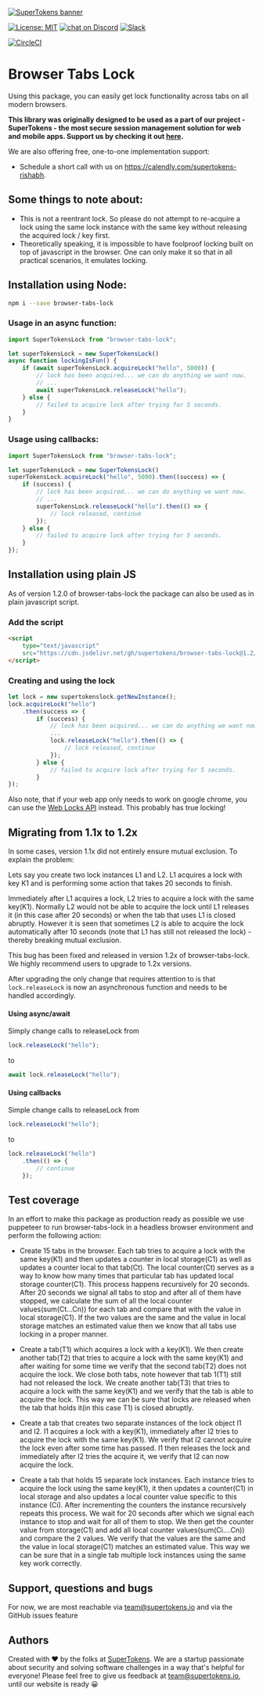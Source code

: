 [![SuperTokens banner](https://raw.githubusercontent.com/supertokens/supertokens-logo/master/images/Artboard%20%E2%80%93%2027%402x.png)](https://supertokens.io)

[![License: MIT](https://img.shields.io/badge/License-MIT-brightgreen.svg)](https://github.com/supertokens/auth-node-mysql-ref-jwt/blob/master/LICENSE)
<a href="https://supertokens.io/discord">
        <img src="https://img.shields.io/discord/603466164219281420.svg?logo=discord"
            alt="chat on Discord"></a>
[![Slack](https://img.shields.io/badge/slack-chat-brightgreen?logo=slack)](https://join.slack.com/t/webmobilesecurity/shared_invite/enQtODM4MDM2MTQ1MDYyLTFiNmNhYzRlNGNjODhkNjc5MDRlYTBmZTBiNjFhOTFhYjI1MTc3ZWI2ZjY3Y2M3ZjY1MGJhZmRiNDFjNDNjOTM)
	    
[![CircleCI](https://circleci.com/gh/supertokens/browser-tabs-lock.svg?style=svg)](https://circleci.com/gh/supertokens/browser-tabs-lock)

# Browser Tabs Lock

Using this package, you can easily get lock functionality across tabs on all modern browsers.

**This library was originally designed to be used as a part of our project - SuperTokens - the most secure session management solution for web and mobile apps. Support us by checking it out [here](https://supertokens.io).**

We are also offering free, one-to-one implementation support:
- Schedule a short call with us on https://calendly.com/supertokens-rishabh.


## Some things to note about:
- This is not a reentrant lock. So please do not attempt to re-acquire a lock using the same lock instance with the same key without releasing the acquired lock / key first. 
- Theoretically speaking, it is impossible to have foolproof locking built on top of javascript in the browser. One can only make it so that in all practical scenarios, it emulates locking.

## Installation using Node:
```bash
npm i --save browser-tabs-lock
```

### Usage in an async function:
```js
import SuperTokensLock from "browser-tabs-lock";

let superTokensLock = new SuperTokensLock()
async function lockingIsFun() {
	if (await superTokensLock.acquireLock("hello", 5000)) {
		// lock has been acquired... we can do anything we want now.
		// ...
		await superTokensLock.releaseLock("hello");
	} else {
		// failed to acquire lock after trying for 5 seconds. 
	}
}
```

### Usage using callbacks:

```js
import SuperTokensLock from "browser-tabs-lock";

let superTokensLock = new SuperTokensLock()
superTokensLock.acquireLock("hello", 5000).then((success) => {
	if (success) {
		// lock has been acquired... we can do anything we want now.
		// ...
		superTokensLock.releaseLock("hello").then(() => {
			// lock released, continue
		});
	} else {
		// failed to acquire lock after trying for 5 seconds. 
	}
});
```

## Installation using plain JS

As of version 1.2.0 of browser-tabs-lock the package can also be used as in plain javascript script.

### Add the script

```html
<script
	type="text/javascript"
	src="https://cdn.jsdelivr.net/gh/supertokens/browser-tabs-lock@1.2/bundle/bundle.js">
</script>
```

### Creating and using the lock

```js
let lock = new supertokenslock.getNewInstance();
lock.acquireLock("hello")
	.then(success => {
		if (success) {
			// lock has been acquired... we can do anything we want now.
			...
			lock.releaseLock("hello").then(() => {
				// lock released, continue
			});
		} else {
			// failed to acquire lock after trying for 5 seconds. 
		}
});
```


Also note, that if your web app only needs to work on google chrome, you can use the [Web Locks API](https://developer.mozilla.org/en-US/docs/Web/API/Lock) instead. This probably has true locking!

## Migrating from 1.1x to 1.2x

In some cases, version 1.1x did not entirely ensure mutual exclusion. To explain the problem:

Lets say you create two lock instances L1 and L2. L1 acquires a lock with key K1 and is performing some action that takes 20 seconds to finish.

Immediately after L1 acquires a lock, L2 tries to acquire a lock with the same key(K1). Normally L2 would not be able to acquire the lock until L1 releases it (in this case after 20 seconds) or when the tab that uses L1 is closed abruptly. However it is seen that sometimes L2 is able to acquire the lock automatically after 10 seconds (note that L1 has still not released the lock) - thereby breaking mutual exclusion.

This bug has been fixed and released in version 1.2x of browser-tabs-lock. We highly recommend users to upgrade to 1.2x versions.

After upgrading the only change that requires attention to is that ```lock.releaseLock``` is now an asynchronous function and needs to be handled accordingly.

#### Using async/await

Simply change calls to releaseLock from

```js
lock.releaseLock("hello");
```

to

```js
await lock.releaseLock("hello");
```

#### Using callbacks

Simple change calls to releaseLock from

```js
lock.releaseLock("hello");
```

to

```js
lock.releaseLock("hello")
	.then(() => {
		// continue
	});
```

## Test coverage

In an effort to make this package as production ready as possible we use puppeteer to run browser-tabs-lock in a headless browser environment and perform the following action:

- Create 15 tabs in the browser. Each tab tries to acquire a lock with the same key(K1) and then updates a counter in local storage(C1) as well as updates a counter local to that tab(Ct). The local counter(Ct) serves as a way to know how many times that particular tab has updated local storage counter(C1). This process happens recursively for 20 seconds. After 20 seconds we signal all tabs to stop and after all of them have stopped, we calculate the sum of all the local counter values(sum(Ct...Cn)) for each tab and compare that with the value in local storage(C1). If the two values are the same and the value in local storage matches an estimated value then we know that all tabs use locking in a proper manner.

- Create a tab(T1) which acquires a lock with a key(K1). We then create another tab(T2) that tries to acquire a lock with the same key(K1) and after waiting for some time we verify that the second tab(T2) does not acquire the lock. We close both tabs, note however that tab 1(T1) still had not released the lock. We create another tab(T3) that tries to acquire a lock with the same key(K1) and we verify that the tab is able to acquire the lock. This way we can be sure that locks are released when the tab that holds it(in this case T1) is closed abruptly.

- Create a tab that creates two separate instances of the lock object I1 and I2. I1 acquires a lock with a key(K1), immediately after I2 tries to acquire the lock with the same key(K1). We verify that I2 cannot acquire the lock even after some time has passed. I1 then releases the lock and immediately after I2 tries the acquire it, we verify that I2 can now acquire the lock.

- Create a tab that holds 15 separate lock instances. Each instance tries to acquire the lock using the same key(K1), it then updates a counter(C1) in local storage and also updates a local counter value specific to this instance (Ci). After incrementing the counters the instance recursively repeats this process. We wait for 20 seconds after which we signal each instance to stop and wait for all of them to stop. We then get the counter value from storage(C1) and add all local counter values(sum(Ci....Cn)) and compare the 2 values. We verify that the  values are the same and the value in local storage(C1) matches an estimated value. This way we can be sure that in a single tab multiple lock instances using the same key work correctly.

## Support, questions and bugs
For now, we are most reachable via team@supertokens.io and via the GitHub issues feature

## Authors
Created with :heart: by the folks at [SuperTokens](https://supertokens.io). We are a startup passionate about security and solving software challenges in a way that's helpful for everyone! Please feel free to give us feedback at team@supertokens.io, until our website is ready :grinning:
